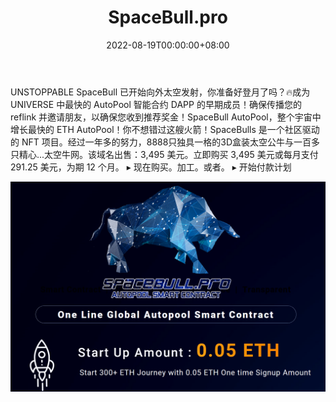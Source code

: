 ﻿---
title: "SpaceBull.pro"
description: "SpaceBull 通用自动池"
date: 2022-08-19T00:00:00+08:00
lastmod: 2022-08-19T00:00:00+08:00
draft: false
authors: ["boogArno"]
featuredImage: "spacebull-pro.png"
tags: ["High risk","SpaceBull.pro"]
categories: ["nfts"]
nfts: ["High risk"]
blockchain: "ETH"
website: "https://spacebull.pro/"
twitter: "https://twitter.com/spacebullpro"
discord: ""
telegram: "https://t.me/spacebullpro"
github: ""
youtube: ""
twitch: ""
facebook: ""
instagram: ""
reddit: ""
medium: ""
steam: ""
gitbook: ""
googleplay: ""
appstore: ""
status: "Live"
weight: 
lightgallery: true
toc: true
pinned: false
recommend: false
recommend1: false
---
UNSTOPPABLE SpaceBull 已开始向外太空发射，你准备好登月了吗？🔥成为 UNIVERSE 中最快的 AutoPool 智能合约 DAPP 的早期成员！确保传播您的 reflink 并邀请朋友，以确保您收到推荐奖金！SpaceBull AutoPool，整个宇宙中增长最快的 ETH AutoPool！你不想错过这艘火箭！SpaceBulls 是一个社区驱动的 NFT 项目。经过一年多的努力，8888只独具一格的3D盒装太空公牛与一百多只精心...太空牛网。该域名出售：3,495 美元。立即购买 3,495 美元或每月支付 291.25 美元，为期 12 个月。 ▸ 现在购买。加工。或者。 ▸ 开始付款计划

![spacebullpro-dapp-high-risk-eth-image1_4923b43070667707627074e28a49fe04](spacebullpro-dapp-high-risk-eth-image1_4923b43070667707627074e28a49fe04.png)


